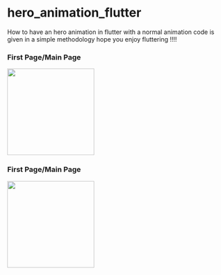 # hero_animation_flutter
How to have an hero animation in flutter with a normal animation code is given in a simple methodology hope you enjoy fluttering !!!!
  <h3>First Page/Main Page</h3> 
<img src="https://github.com/neon97/hero_animation_flutter/blob/master/Screenshot_1563015905.png?raw=true"  width="200" >



  <h3>First Page/Main Page</h3> 
<img src="https://github.com/neon97/hero_animation_flutter/blob/master/Screenshot_1563015905.png?raw=true"  width="200" >





